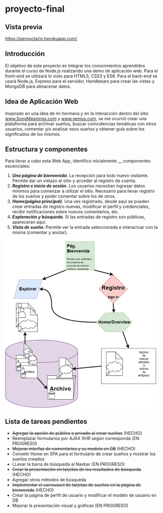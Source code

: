 # proyecto-final

## Vista previa

https://pernoctario.herokuapp.com/

## Introducción

El objetivo de este proyecto es integrar los conocimientos aprendidos durante el curso de Node.js realizando una demo de aplicación web. Para el front-end se utilizará lo visto para HTML5, CSS3 y ES6. Para el back-end se usará Node.js, Express para el servidor, Handlebars para crear las vistas y MongoDB para almacenar datos.

## Idea de Aplicación Web

Inspirado en una idea de mi hermana y en la interacción dentro del sitio www.SongMeanings.com y www.genius.com, se me ocurrió crear una plataforma para archivar sueños, buscar coincidencias temáticas con otros usuarios, comentar y/o analizar esos sueños y obtener guía sobre los significados de los mismos.

## Estructura y componentes

Para llevar a cabo esta Web App, identifico inicialmente __ componentes escenciales:
1. **_Una página de bienvenida_**. La recepción para todo nuevo visitante. Permite dar un vistazo al sitio y acceder al registro de cuenta.
2. **_Registro e inicio de sesión_**. Los usuarios necesitan ingresar datos mínimos para comenzar a utilizar el sitio. Necesario para llevar registro de los sueños y poder comentar sobre los de otros.
3. **_Home(página principal)_**. Una ves registrado, desde aquí se pueden crear entradas de registro nuevas, modificar el perfil y credenciales, recibir notificaciones sobre nuevos comentarios, etc.
4. **_Exploración y búsqueda_**. Si las entradas de registro son públicas, apareceran aquí.
5. **_Vista de sueño_**. Permite ver la entrada seleccionada e interactuar con la misma (comentar y anotar).

![Design Flowchart](https://github.com/meschinca/proyecto-final/blob/master/prototype/design_flowchart.png "Diseño preliminar de la aplicación")

## Lista de tareas pendientes

- ~~Agregar la opción de público o privado al crear sueños~~ (HECHO)
- Reemplazar formularios por AJAX XHR según corresponda (EN PROGRESO)
- ~~Mejorar interfaz de  comentarios y su modelo en DB~~ (HECHO)
- Convetir Home en SPA para el formulario de crear sueños y mostrar los sueños creados
- LLevar la barra de búsqueda al Navbar  (EN PROGRESO)
- ~~Crear la presentación en tarjetas de los resultados de búsqueda~~ (HECHO)
- Agregar otros métodos de búsqueda
- ~~Implementar el carroussel de tarjetas de sueños en la página de bienvenida~~ (HECHO)
- Crear la página de perfil de usuario y modificar el modelo de usuario en DB
- Mejorar la presentación visual y gráficas  (EN PROGRESO)
